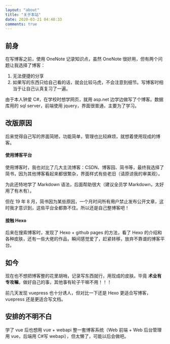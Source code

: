 ```yaml
---
layout: "about"
title: "关于本站"
date: 2020-03-21 04:48:33
comments: true
---
```


## 前身

在写博客之前，使用 OneNote 记录知识点，虽然 OneNote 很好用，但有两个问题让我选择了博客：

1. 无法便捷的分享
2. 如果写的东西只给自己看的话，就会比较马虎，不会注意到细节。写博客时相当于让自己认真复习了一遍。

由于本人钟爱 C#，在学校时想学网页，就用 asp.net 边学边做写了个博客。数据库用的 sql server，前端使用 jquery，界面很普通，主要为了学习。

## 改版原因

后来觉得自己写的界面简陋，功能简单，管理也比较麻烦，就想着使用现成的博客。

#### 使用博客平台

使用博客时，我也对比了几大主流博客：CSDN、博客园、简书等，最终我选择了简书，因为其他博客看起来都很繁杂，界面样式有些老旧（请原谅我的审美观）。

为此还特地学了 Markdown 语法，后面帮助很大（建议全员学 Markdown，太好用了有木有）。

但在 19 年 8 月，简书因为某些原因，一个月时间所有用户禁止发布公开文章，这时我才意识到，这些平台全都靠不住。所以还是自己整博客吧！

#### 接触 Hexo

后来在搜索博客时，发现了 Hexo + github pages 的方法，看了 Hexo 的介绍和各种皮肤，还有一些大佬的作品，瞬间感觉爱了，赶紧转移，放弃不靠谱的博客平台。

## 如今

现在也不想把博客整的花里胡哨，记录写东西就行，用现成的皮肤。毕竟 **术业有专攻嘛**，做好自己的事，其他事有轮子干嘛不用！！！

前几天发现 vuepress 也十分诱人，但对比一下还是 Hexo 更适合写博客，vuepress 还是更适合写文档。

## 安排的不明不白

学了 vue 后也想用 vue + webapi 整一套博客系统（Web 前端 + Web 后台管理用 vue，后端用 C#写 webapi），但太懒了，可能以后会做吧。
